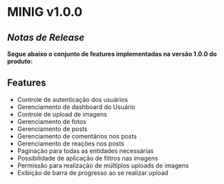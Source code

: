 # MINIG v1.0.0
## _Notas de Release_
**Segue abaixo o conjunto de features implementadas na versão 1.0.0 do produto:**
## Features

- Controle de autenticação dos usuários
- Gerenciamento de dashboard do Usuário
- Controle de upload de imagens
- Gerenciamento de fotos
- Gerenciamento de posts
- Gerenciamento de comentários nos posts
- Gerenciamento de reações nos posts
- Paginação para todas as entidades necessárias
- Possibilidade de aplicação de filtros nas imagens
- Permissão para realização de múltiplos uploads de imagens
- Exibição de barra de progresso ao se realizar upload
